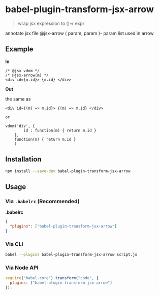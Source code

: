 # babel-plugin-transform-jsx-arrow
> wrap jsx expression to ()=> expr

annotate jsx file
@jsx-arrow ( param, param )- param list used in arrow

## Example

**In**

```
/* @jsx vdom */
/* @jsx-arrow(m) */
<div id={m.id}> {m.id} </div>
```

**Out**

the same as

```
<div id={(m) => m.id}> {(m) => m.id} </div>

or

vdom('div', {
		id : function(m) { return m.id }
	},
	function(m) { return m.id }
	)

```

## Installation

```sh
npm install --save-dev babel-plugin-transform-jsx-arrow
```

## Usage

### Via `.babelrc` (Recommended)

**.babelrc**

```json
{
  "plugins": ["babel-plugin-transform-jsx-arrow"]
}
```

### Via CLI

```sh
babel --plugins babel-plugin-transform-jsx-arrow script.js
```

### Via Node API

```javascript
require("babel-core").transform("code", {
  plugins: ["babel-plugin-transform-jsx-arrow"]
});
``` 
